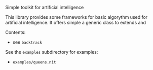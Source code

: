 Simple toolkit for artificial intelligence

This library provides some frameworks for basic algorythm used for artificial intelligence.
It offers simple a generic class to extends and

Contents:

* see `backtrack`

See the `examples` subdirectory for examples:

* `examples/queens.nit`
